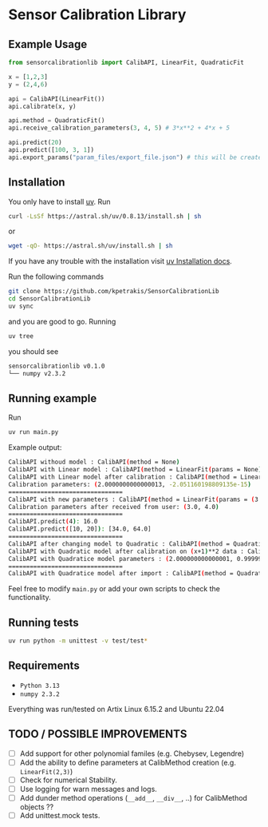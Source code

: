 # Sensor Calibration Library

## Example Usage

```py
from sensorcalibrationlib import CalibAPI, LinearFit, QuadraticFit

x = [1,2,3]
y = (2,4,6)

api = CalibAPI(LinearFit())
api.calibrate(x, y)

api.method = QuadraticFit()
api.receive_calibration_parameters(3, 4, 5) # 3*x**2 + 4*x + 5

api.predict(20)
api.predict([100, 3, 1])
api.export_params("param_files/export_file.json") # this will be created

```

## Installation

You only have to install [uv](https://docs.astral.sh/uv/). Run

```bash
curl -LsSf https://astral.sh/uv/0.8.13/install.sh | sh
```

or

```bash
wget -qO- https://astral.sh/uv/install.sh | sh
```

If you have any trouble with the installation visit [uv Installation docs](https://docs.astral.sh/uv/getting-started/installation/).

Run the following commands

```bash
git clone https://github.com/kpetrakis/SensorCalibrationLib
cd SensorCalibrationLib
uv sync
```

and you are good to go. Running

```bash
uv tree
```

you should see

```bash
sensorcalibrationlib v0.1.0
└── numpy v2.3.2
```

## Running example

Run

```bash
uv run main.py
```

Example output:

```bash
CalibAPI withoud model : CalibAPI(method = None)
CalibAPI with Linear model : CalibAPI(method = LinearFit(params = None))
CalibAPI with Linear model after calibration : CalibAPI(method = LinearFit(params = (2.0000000000000013, -2.051160198809135e-15)))
Calibration parameters: (2.0000000000000013, -2.051160198809135e-15)
================================
CalibAPI with new parameters : CalibAPI(method = LinearFit(params = (3.0, 4.0)))
Calibration parameters after received from user: (3.0, 4.0)
================================
CalibAPI.predict(4): 16.0
CalibAPI.predict([10, 20]): [34.0, 64.0]
================================
CalibAPI after changing model to Quadratic : CalibAPI(method = QuadraticFit(params = None))
CalibAPI with Quadratic model after calibration on (x+1)**2 data : CalibAPI(method = QuadraticFit(params = (2.000000000000001, 0.9999999999999996, 0.9999999999999996))) 
CalibAPI with Quadratice model parameters : (2.000000000000001, 0.9999999999999996, 0.9999999999999996)
================================
CalibAPI with Quadratice model after import : CalibAPI(method = QuadraticFit(params = (2.0, 3.0, 10.0)))
```

Feel free to modify `main.py` or add your own scripts to check the functionality.

## Running tests

```bash
uv run python -m unittest -v test/test*
```

## Requirements

- `Python 3.13`
- `numpy 2.3.2`

Everything was run/tested on Artix Linux 6.15.2 and Ubuntu 22.04

## TODO / POSSIBLE IMPROVEMENTS

- [ ] Add support for other polynomial familes (e.g. Chebysev, Legendre)
- [ ] Add the ability to define parameters at CalibMethod creation (e.g. `LinearFit(2,3)`)
- [ ] Check for numerical Stability.
- [ ] Use logging for warn messages and logs.
- [ ] Add dunder method operations (`__add__`, `__div__`, ..) for CalibMethod objects ??
- [ ] Add unittest.mock tests.
